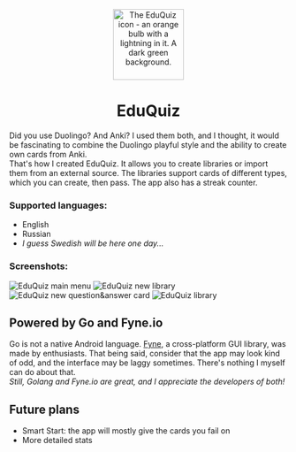 

<div align="center"><img src="https://i.postimg.cc/DZYJxcK3/icon.png" alt="The EduQuiz icon - an orange bulb with a lightning in it. A dark green background." width="128" height="128"><br/><h1>EduQuiz</h1></div>
<div>
  <p>Did you use Duolingo? And Anki? I used them both, and I thought, it would be fascinating to combine the Duolingo playful style and the ability to create own cards from Anki.<br/>That's how I created EduQuiz. It allows you to create libraries or import them from an external source. The libraries support cards of different types, which you can create, then pass. The app also has a streak counter.</p>
  <h3>Supported languages:</h3>
  <ul>
    <li>English</li>
    <li>Russian</li>
    <li><i>I guess Swedish will be here one day...</i></li>
  </ul>
  <h3>Screenshots:</h3>
  <div>
    <img src="https://i.postimg.cc/k4nK1yYT/Screenshot-20240225-173501.png" alt="EduQuiz main menu">
    <img src="https://i.postimg.cc/LssZjsJW/Screenshot-20240225-173517.png" alt="EduQuiz new library">
    <img src="https://i.postimg.cc/tJBKZDww/Screenshot-20240225-173541.png" alt="EduQuiz new question&answer card">
    <img src="https://i.postimg.cc/KzNVwJGj/Screenshot-20240225-173708.png" alt="EduQuiz library">
  </div>
</div>
<div>
  <h2>Powered by Go and Fyne.io</h2>
  <p>Go is not a native Android language. <a href="https://github.com/fyne-io/fyne">Fyne</a>, a cross-platform GUI library, was made by enthusiasts. That being said, consider that the app may look kind of odd, and the interface may be laggy sometimes. There's nothing I myself can do about that.<br/><i>Still, Golang and Fyne.io are great, and I appreciate the developers of both!</i></p>
</div>
<div>
  <h2>Future plans</h2>
  <ul>
    <li>Smart Start: the app will mostly give the cards you fail on</li>
    <li>More detailed stats</li>
  </ul>
</div>
